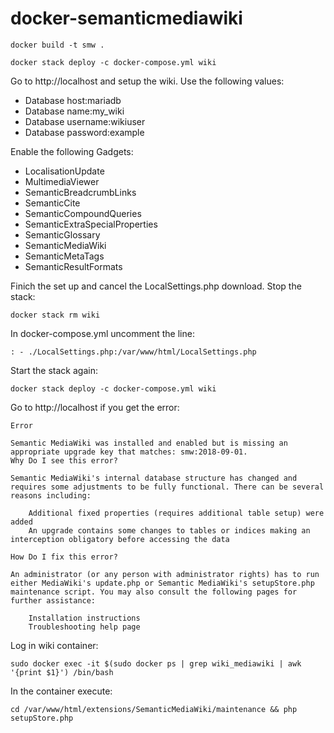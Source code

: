 # docker-semanticmediawiki
```
docker build -t smw .
```
```
docker stack deploy -c docker-compose.yml wiki
```

Go to http://localhost and setup the wiki. Use the following values:
* Database host:mariadb
* Database name:my_wiki
* Database username:wikiuser
* Database password:example

Enable the following Gadgets: 

* LocalisationUpdate
* MultimediaViewer
* SemanticBreadcrumbLinks
* SemanticCite
* SemanticCompoundQueries
* SemanticExtraSpecialProperties
* SemanticGlossary
* SemanticMediaWiki
* SemanticMetaTags
* SemanticResultFormats 

Finich the set up and cancel the  LocalSettings.php download. 
Stop the stack:
```
docker stack rm wiki
```
In docker-compose.yml uncomment the line:
```
: - ./LocalSettings.php:/var/www/html/LocalSettings.php
```
Start the stack again:
```
docker stack deploy -c docker-compose.yml wiki
```
Go to http://localhost if you get the error:
```
Error

Semantic MediaWiki was installed and enabled but is missing an appropriate upgrade key that matches: smw:2018-09-01.
Why Do I see this error?

Semantic MediaWiki's internal database structure has changed and requires some adjustments to be fully functional. There can be several reasons including:

    Additional fixed properties (requires additional table setup) were added
    An upgrade contains some changes to tables or indices making an interception obligatory before accessing the data

How Do I fix this error?

An administrator (or any person with administrator rights) has to run either MediaWiki's update.php or Semantic MediaWiki's setupStore.php maintenance script. You may also consult the following pages for further assistance:

    Installation instructions
    Troubleshooting help page
```
Log in wiki container:
```
sudo docker exec -it $(sudo docker ps | grep wiki_mediawiki | awk '{print $1}') /bin/bash
```
In the container execute:
```
cd /var/www/html/extensions/SemanticMediaWiki/maintenance && php setupStore.php
```
    
    


